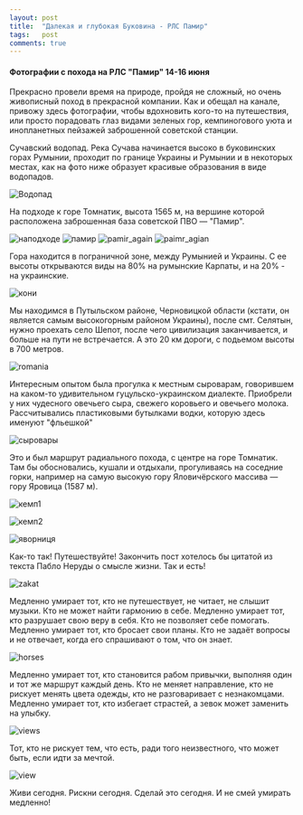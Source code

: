 ```yaml
---
layout: post
title:  "Далекая и глубокая Буковина - РЛС Памир"
tags:   post
comments: true
---
```


#### Фотографии с похода на РЛС "Памир" 14-16 июня

Прекрасно провели время на природе, пройдя не сложный, но очень живописный поход в прекрасной компании. Как и обещал на канале, привожу здесь фотографии, чтобы вдохновить кого-то на путешествия, или просто порадовать глаз видами зеленых гор, кемпиногового уюта и инопланетных пейзажей заброшенной советской станции.

Сучавский водопад. Река Сучава начинается высоко в буковинских горах Румынии, проходит по границе Украины и Румынии и в некоторых местах, как на фото ниже образует красивые образования в виде водопадов.

![Водопад](https://lh3.googleusercontent.com/qX3BWsPRAw30Vw6QpMeJd4s5m763h5OmBK7PA0FlzCwmhGKdhICbwBH2eEJYn6CkucegDM8Fa_45GiTxvi-C0gZFiaVPu6DIo8t_GXIVI3zkFY_6fidIzYquRPklJLVyWRpdpJrbsnd_IpMXi8LllPNUCjvvRHwxw0W5dZ1SzOdWUGqRiI-mcI5gOYDkzsCKgq_cfzOhCX9poHUwaVjK6Fk3SD_5X20-unjo17gHrfAXQ6eqZen3snko7Dn3ikrsFmzF1e1tgytsPdWuYBJVXSrDv_xVjKnfPwvUilGNxl5nI09cDw9k1PvgAKxYqZy74DjUGGAQGw7If7n-Ohv2EU2pkCTxQdl50o8DFPXBymCtOAVmP9Zgww7plRyiRymTimXa3NgNMmvGS-B-nYxu2r4-9p6H8h2yML_X4ZnL7yloxpG3u0E69Cm6HtnZzLm6uYbZ2vc8nt-mrpe69uxmellY9Vko0sGrcgLasrox7jcnrorkJeg_BM9bBT4jAoFTQvq6tNyHrk0g7DG67QL161TN1NlZ87KLkEFoGTHXWC4JFk28PfEgZIqp93zt_Q5NAVaQjU67FWTVKH_S4KPNbdBFe_sjDbT8Tdj1bnT0vSPIbWuJClqfa3v2mtveqlhijQaB1dmlVqjGiV7ditrh51lR-vQyjNIz=w1950-h1462-no)

На подходе к горе Томнатик, высота 1565 м, на вершине которой расположена заброшенная база советской ПВО — "Памир".

![наподходе](https://lh3.googleusercontent.com/fWqmkzUTc-i4OZfmxOYG_hg4w66VdImqiz806ZJ4BfWPNzNFXKagr2r_orY5_iPsvhS1EbjYRMLbaHMtdWik7vhOowEzWZyWlG6MEN80cCz9uBagQrs6SFLyDrH_It8GY4fMUBEGQKE8c2SOku-C_O_a61xVNPBr1Y-G7fM6MjZjd7PRxRty_hChaRJ5JOUDpSkSD81KjD1hQZ1fyI6PcsaviM90CkhDcoxh6YovVbq9yA1HyNiTVH7YqsEShDrtKgwog7IggwdUtwGa0abS-37HIm9K0KElAi-qIKk7QNDai3OGHM9izoSw-X3MmvrXQ4J5255FQA_HM3Pxr1KU1vtsazSvGYcVAOqy-cXlmV1bRxDKLyYohtkNyTGit7WL2ceRmeGczb3mnSQGOdfSqlJf4lA_eH-ycZucYv-IMhkMJp6Zq9pdK6heCPk4ak-Aa_SDSyeacTFLeYgJ-tX9iio2hxkP-55vfnhw5fCe6P9AQ4XdcYNJE6mYghqF51m13bffEO5xu8btWx80Q4ByUz7q_5jpEnI7F1roihFgSPCEL2eHOSuRFV1Ip7GYUUk5qwuzwSQrQpwyJwRW8k3xQS3Jh8TaCTtIdrtzZN7gF8_nFDQjlUFi1JexVEt0F40-NG83EV62g-J-wf7Wxa6ORsbGLJ-TCDr4=w1950-h1462-no)
![памир](https://lh3.googleusercontent.com/9SVRypq-75BUdgxoXPPWov3Fy3oTEoVhUS6xm0OmHtWYgkYP-Ngi75vem9HJm3_EeX-6RKJOHhkmRymow3hKcDbcraJsY_mGyyTBUBFxcAqTUy91vSYT8eOxTHGTZ5GMo0Vzo2QM3UcRgKBNPMlspec1C0xhPh_ZzWY6rYdmbm9HZqHvfgtBT9LlqjRYBxEgIauNeQo9AAye5AtQNaTfNEzmHvf0Qrqi5mxjPrwwzZmjW0jXFzK9yC5AsJFWG-83jpbA4MmIxl3DDTOWRbFzQIlDq5lXQ_g5MALYKLzoWWt8iE-BLAymI9BkqxCV1GxbmHL25Ek9bV6U_UqXXuy1Rj-zSmq7UgDNJQyANSPwsVh_583VDs_Vpt66ufjIYRqPCrL6HgTbrnFHE_zMDv-5AySAyHcrS1oyjXBoY4K4BvyEJl7UXWU1c7L54blcM5iMUtCT33kxrPdXa3L88qUcOdo5Xdu5Jd_XXn7HAlEPP2d_VikrhjrSUwd-UkeCZojTyuvz8wJgAH2EgYrqENPRq2yNECHEM3MXoMjFyMrk6U4kE_1qgLK8BOwmDzpY2E0dnvwCdR-3FPjPf69Rp0LjgIqY3wE9L1SHhIMtkY3XJBVvqQ4LIRxhkp6L5lO9FKYBDO3V93k4TJI1oNwc3BIRqj7mGBx7FZIi=w1950-h1462-no)
![pamir_again](https://lh3.googleusercontent.com/lzaw-43cKfu_74LcvdN_NJU7T931tTEGn7eXGQR0GBLQ1ONsqdYu9NHdWIu6S2zfdENo2TizlGmojIC-Jfuimh4derjjvxhUyZ_Qf4MnC3BTiszYN9cCWk5CHob_7YWuqoey_rCYTf1EdB3jmWZycLz9T5nEyPmGLoJXZlsQPnlESh55Dif9-nDySQIdxqCYAfJUBwsgDFB7_C0f0JsC4m4IHvtV2LymFXmUmeghbUEev2AOmql2kQMZs8dhF_THFqdDKX-opiu74EoRHBU27Pas6dvW5kCvBYT4SJjoOXxw1Skv32k8KL45au4AAlh1Vqzplv1AFBb7a2C_nw5e-tbKPo4rZSkcTWZszuAppZNQEK7QVW7G-_D97A69j8QIwGhlTyYJuXObjdOYb2oaqUybEdQz7egXdlfZZtG1Dmx5AgtQDYCMQGgYDh3lZEPz8A6dl1Yafz-CUyhsbIPlPnICnvIAShV9BPZLF2e4oFRAwi53PzMhZ-Qtc78T_PaN7PXfsHsAorYyjdcdDMiJFJ18cSRcggSBKErRt4BltgbVe_ATKk8shXR3LLlsQAg_WxrbHJz5_4YS2IdIApxIMJI18OjQuOnsMtQofApNmz7epY9xAORpG1GkWS5txE8ZBGCVD0pE9EmoOejrTldQkNQ1DUtKuaQ7=w1950-h1462-no)
![paimr_agian](https://lh3.googleusercontent.com/eo047sEj8ttcxZwPzTFCJoEGBE4ViQf48zSxFwflD8J7GKtlxRCgxRv1AtoXOkZOIFnxTw9WjQP3MLG0PvqLvv2F-x3kOYaGL4tpXeFe4S0T1pjXXKRqaTbWIiGbtYBfmEKktiS4FB-GNG136DmC48ktBfZNZo2ipN3GUv32PeHwPyDIFXrNmcCATpAfVXC9QOAHf4kzVt0ehQ_vjug4IwAzh4fZimIDeWE-kkTTqu0DPsfgoYRN2taJGT0o9CkX68bBOBhhR2uGdoBVVq1ATkMrqbhadGeU4J9tvWga8bXlegUrlDPB7hgN1WuenWKhegC22sSEIffWj-Rxy1f15djPgIDAs00jmGVQjz2VusFeRy3f3TFNn7-PiJNAq01inPxGSqpfEjyo0o2QY1ExWCLnOhaAATl-LduXZc3u9zsIyTLNWJtIHxFKQtiQCk24P3RuAdFl_5kb4edkrQlsUb1-yOqCL_CV8V-QrMUSH46s9gCpP2xRxboI8vmGxp-XUj_xfl5mvF7nGK006N1JQp2q439y9s2B5X4j9sTcZvMd9HHhWm8gqzfzUlyyXaQcZFnVvoZiT3z1gXli9RQBXd85IYRB8GgNx0IPZy9XB4WJC7Q_4dtrC50afIBfIIF_Mr15ueK3nJqOBMIWgLSo32h14Xe-mLdP=w1950-h1462-no)

Гора находится в пограничной зоне, между Румынией и Украины. С ее высоты открываются виды на 80% на румынские Карпаты, и на 20% - на украинские.

![кони](https://lh3.googleusercontent.com/2k94uskDh66A0jCqlOxjTlRSlSSxmsP7RMfx9v5O_mk-DbIUtqJ_RN6FncUJZmH0WfydpONwA7zQeZuryIrd5sGqj3MK7dHJWuzrqQ-IQdXblZ5Wu4iBDYVBq-gaZ0zULeixS5GMqqe4JfILke397NRcSGwDshXcYDsDP2g2MHq-aX4qHnaQqN6prqYVswNZlsm_SZiLCiCHqb4lr7Zy8f6jK4Erxh421RGFvtPmsSYptfBGSEVqqrbrdDUZuKJzhSqve2jmWILXAmRxtESVNByOKwWRbJbD4JtXf9LFiyDU_5Z96Jjnd2cca4u7RCGWKBj4dNcPt3JYOKOWI_opGUsfBUhXPFIe_C66L08LUYEpqVvBz7sqxsoTC2MC562-7-wBy6xS18rrX95q9vnSj9Sbsp9hxsTnx5aI2y55YVdku_QfmwZtq5DmEuBELSDJmUKJPUeF4qZFSURboN1eamJ9TVtfaH_ufXWuARoV-uqdKeeNm0oCGPz-d6sS64I3ydJWoFF--vSCXLdtMBgodeVqb2RDJ-W7nHItLS4N8ps0EW8xMg9V2OVZwX_r3hGUKsfCKJC_bBfpVNP_kOv9MwtobJLqN9WBch5zqivMx5UDw_hSR9NML3IbXoI6NVfGPdkN-sXIiRS-giALeWSFJSEKDJIFauMF=w1950-h1462-no)

Мы находимся в Путыльском районе, Черновицкой области (кстати, он является самым высокогорным районом Украины), после смт. Селятын, нужно проехать село Шепот, после чего цивилизация заканчивается, и больше на пути не встречается. А это 20 км дороги, с подьемом высоты в 700 метров.

![romania](https://lh3.googleusercontent.com/rCPFwN7LTfj7EvYlY8L8KKJn-sYsddehjETwJdtjI6zIwoBEvmZ8nvBSTUZ7UIinhhrZnOsTaC4H-WnyRkH9iERGb6Sg_IvIpI4qi7o2mq52NTHiWluR5qCDcrbaftbfhn65MJsKbihMYjxHo7YX3EUmSjhNs-wu6QpgGpsEKO2fgEOunKTlcVvQWZPf0b4Cl99Vo1NHss8E6JHb58giSyBXY2UtTSrDzK8S7gDU2tueoaUZNFfiN9HuzEezkQxFOVjon_a6Fgfm3iqybPdvoON1jE6Xa1kdW7vAVUccq9qwJS3PvO6Lazo3GLBbJKGPdhmEwCm0d7kSaeDt4FfTcFZExE-xFVnohi_eAiw0LY2Vnx7RGAa_Ev1ozoSeU_OVL0fVTVo6Y1cjmxZeWEaRpwQqf5ZxWQN1_kZwysqpTMPs3mOnUTvDAZEmnUrEFjIH_EdjEiWGH67AgvLkgtyPuSZZk4kQI5FuLprl5Eur4bWpuH4OD_7OENHjGBOTe5OhLvXUmUBhAH8er17ko_6pcR5SowV5MpleS447ZH2EtzZoWqtdWgqWLnbpSXlxrM9sFbq06LmMoCDIW-1-cFNwAk0rXkhx0sNohkoNIF4FWG88nxyqqnBH9nCg4U5CxN2F-o_8DQvgDZGds6iSE36-vCNlzCMZ9wTR=w1950-h1462-no)

Интересным опытом была прогулка к местным сыроварам, говорившем на каком-то удивительном гуцульско-украинском диалекте. Приобрели у них чудесного овечьего сыра, свежего коровьего и овечьего молока. Рассчитывались пластиковыми бутылками водки, которую здесь именуют "фльешкой"

![cыровары](https://lh3.googleusercontent.com/22RbCW-6xblIe0KV1nP8-F9fZxnfy4pFVU7OtD7E3x_8FvtKKesQFA394_H_CaLRH1SuxQkfeZNfv3iy4W9bDM8NeE15g-EQCsCIbU-mMkRc9SsiNWQbY5Czqjp2NytvSa2zwxmvbf5niZpiS9BxuFIySqavucZ63BBm-7jToUuDZ38zmQ_NRqPSZllQEGPjz103QzMpAI9QIsqYxerL6-j4rqEvFDPTKa_L_sb-hs7t-fmq3rwKmIvRMaPUi1jvsYnvxBaSXqfHZqHT_6x9L5Jy1dYs87cnAf-RUZPWnYKVooXxnyp00y80lUomssgxNCGHRV3unZAkknWwD-4QSexWh8kxxXaq6IeSRi9RcRIdentU3AlBDydNdCRxS7d1luHHhuRAXS9p5U55oCbIEzyxQR6_bvFDEJsaTHcDx2yaV5zE5iUA60G38beBEkJgM_yOyl9QDo43x6SfuSNgAHN7FAlgRJHWLVfnjB-lk_B_wHqRjA3tvFXMTyABM_iZOLy-qkkc_sgczNQi-4TN9oNRdgBIb1U9Y1tc35hsdhqOlPsnYRg8GKbMAZTcIIWF4Nm66YFOMGnpUOM09KrJCTFHSqNX1VEmPFoSKT4_db1cdnSP5sgKdl-j4kUHjXxB2D-PU7BdabXYe_EgY2oBJT6NyDmbpSXd=w1950-h1462-no)

Это и был маршрут радиального похода, с центре на горе Томнатик. Там бы обосновались, кушали и отдыхали, прогуливаясь на соседние горки, например на самую высокую гору Яловичёрского массива — гору Яровица (1587 м).

![кемп1](https://lh3.googleusercontent.com/P73cFLxpA8DuBncM50d4yG3lpeKdWCPYDCFl_41HOzHDSVYWR3oMgx8umcVzDJcG3B3XB2sVEKAtKTZE06L12KdBidYc3BGjh9HZ2CfkcZDCpmtuZE5C9qJV_RXJwA_6ZiXs2CnUpMY0sDlnWr_eObSrVwrP4xmRyxPaUluKWYilsnVydCBMdmcnd1jXRBpqlZQubYMibcizXN1p65JTOtriXTDcXw8YTOb9OKoVK3JSmb_Hm2vppED__eho5JyL1rQkBprmicp51j4zlyAlHhQYLhgLZ0WZnCL438pSMAJ9DWOi92rCd9Lne8m3xPvFao05aUeWmfHBW12mmC_f1CXCPGKXedz4_s3We3j2nss7m7T0iPLawyVxExZDuJ_uNyOII7TT3IltIVatbYiU9D07Cry-fq_ckzG5Pzs7KFnwT21ExFMasdMZvN15yjP1qtJAzqVBYvxUnAtyc9VN4YK5gtrbFp3KDZrl7bnWw9YAP1S3I1dBK6SEN9ayHegdhs8mr3K1P71xtK_PDZCJDjQY_Yw00vIHSebtuysRRsMOk8fMmZ67TG6S33pB_3T-HvW7af_hNRg4MGS2nIXDLCRLpRJlShCNSSzFCf19cehZWEYjTM8NSnqdJRE2wwUxNjHdbtCFaCoNUgABjQnmHWjuFhJM7x7N=w1950-h1462-no)

![кемп2](https://lh3.googleusercontent.com/RXg8c4kYJe5c7ypWC57alcAiLyzgrNUmcl40w9hh8yOWiJ0gHRTIYQW8G8LMj1deKgvEpcS2fq_otZ4pKEztX1Nx2kGuBtdUf8aN0KEUdFwak2rwZl5IZy1SAxQw1XZlW0IXwtScfVBZxpx8Qn1GJLErHULzVLhHHfkfksFhuf0gjkHoT_03ec87O_zzgn6J8vRnmbmlY6TwTnoODaZd1g_gxMKthGTmj_4FTv4k6N2CIMTHu4MQHAKTf6P0oKvfP5nR07rU3M5L6bl9I8Vem8GHI7nClCVMhH39tX78U34ggcWNrxq_02CwNZpSbTXXHEQFnJdqDT6lja5ATuX3G_OBwFSUubh-PriEwp7KEaqOgllinEVJ6ip8sEfvvkw3SB8AE81j_8E6NWofsOXoChUeo3QSOULfH4Hwa3pmLFR6TiugcZvU7JrpOuagRbECoE4SRf7tACfS6d8HumubiFqMpY6pKE69jyL9hMq8aStPNL-LAbt5OnEZdpP0XKjUzrX5qYjsjRe3J1Xjs-oTRl8ORdGuo09DtXg1hU5xXX18fEbCpQKuBxBxsJrOD7F5n9epMHgEdyrxiHnKzg7Q8JWF1poorw2sve9BrLGGwKFmqYRDLGFpM_xilvVlg5qnTkZNbmRtjDrk21w8aOBUkY8Me6GnTBGW=w1950-h1462-no)

![яворниця](https://lh3.googleusercontent.com/vKNYqfTbxZxkbdC8Mnw4_8slGg40EasD-mfRRZV5IWphrblnwSiuln2S_5mgygwcKwebVoIyBO7PkJ2QSegfvKm69aV02I2iNn1TUvOgYyxl2VosBbp5aMIO_9_NhNwOvXxZjQnKMG4yrJIC0_qEvgKNthQBkh9-FMt9Ps9vZh9YC1IaxqiwL_GcI6qatwsojZ63qnbv0lFf1BxZ-d-L5SCrumxxw6YGCsxiCur6RirJAzNUH9Xrll-BGCTX4_De45ynfqYi8LjGnou1448REjuwwjBq9MMdI8VW3HOMqdrZ4M0McP4W-MRCcav9YVj3bUsVedh7DjQWWeST5s5JjrTHBC6qrRwZ0PquhbHDSoluR9Bcp5Gyfqgj65WTuvx8zubKVEjCPE2UO-NRpoH7MizgwoaUVIILLtpx4zCkC655vrGX-NXu6fpL9bQQlx3NsZBw_w3YcnmMwXuCIABqMhkL4jNSr0g6lvVJ8ZQ741_-l6lll7Ls9U3Ea7jN150ybUdso3kZAd7NlAUbVkGW8p9mweWCTQQQkEQVJSMnHPVqD2Uj5VbysvEGced3Ju6qwsE9bo_AacaaDBClFt2PlVr1lAnWeRtvh3q954QlQDQusvXL_TGVZ90DWbvVpA2tyTub0d9KU0rn9Kt3yptwzCICqi9TrU0k=w1950-h1462-no)

Как-то так! Путешествуйте! Закончить пост хотелось бы цитатой из текста Пабло Неруды о смысле жизни. Так и есть!

![zakat](https://lh3.googleusercontent.com/bIo57TX4_mmizG6u863SRSvtwVdJopn-Oe5LPcNse8LtFNQBB7w6dWy-nT3hmxTazQNmLDtEJR720EJQoBBk1-znlVBhZeAj5eCu5uvc0eotIJKxY2kSkBANkG78fyeR6DEStj0YGDrWh5xT_4-srpyt5DDjh8tS1QVXcxTThkp9Ag2YfkfLXliMPUJQ3Ljn286qLVFacdIOhn-uG_uP4Rv2PasxzYIQJgVEpfPbK_ZGk__2mn9JIFx3TwMcO77QlvnqVNVDbqPA4vPqkcDb7X8Wjyc8tRlKPXiL-fsM56AyQx5pDOSNMQmv7jHmLSV8NOB32n-kuoqJPv4B3wg0v00qQwTPRrKgMxPJhHqkGcTTjBtYKM6otgeaX9F2uDDu2YHhYcucGZJLi7BDYW4I7PQcREkXmLFaFlElIHu30rNGA3VEVtaY-_d9oVTxXNPY77UR20ReGw9QpqluJx9wO5mHUnQtJGf7DUlmdiQgOR57Nai9OU8wkbQTLsPJFliars5ZkzDHooxHD8RTP6MRHnH7pbJoU5QzEoIrXFS-svXiH4kwL78KPRpWGZpvaoJRAvBFTYtNZW5zN_-S0rdaL1ObYN9nsdH2mjLosAVu22opdhzG7-9LnaYUvjrZiV9i0MbGeT2FOqOf_E--t9wz65RE8S3ZJadu=w1950-h1462-no)

Медленно умирает тот, кто не путешествует, не читает, не слышит музыки. Кто не может найти гармонию в себе. Медленно умирает тот, кто разрушает свою веру в себя. Кто не позволяет себе помогать. Медленно умирает тот, кто бросает свои планы. Кто не задаёт вопросы и не отвечает, когда его спрашивают о том, что он знает.

![horses](https://lh3.googleusercontent.com/n1IrJPVDMbtLqkZeSpteb-JXrKi6aFKFhOmT9fg5YfmjLakBoWiksQA14PoIwwOsluRmkPYDRNkaHkSPbz5Sc9_WbjEuTaiJODezMOhq10KQjiJIuLRPeFZdc4hIpWjehh0HkgSL9OBvHS7zIiAhA8DHBiZDYN4J5igIYm_5d-5cpRvcM43W-Vsj0Vfje7CO83eJaL-GJIad8SvCTxkrx9o7sbVh7vWwP8sTn9i4aYpxZ28kwAaqsrlQ1Twrc13hc8vdyLbzSmA9YioDQecsXn0XEnd3DLywkAvAUsq6OruqqzV9QpydNUZDIWLvk51mc9aVamft8wuiiXfvqTy2Ze69hqTJzjhzxF2nxXB-iJ1Djw5hdPT-3JdfSKVA2HpRzmCb0C18E0j-wSI3Cvh-JU5J1wIvUh4GJwy6nMH5TbH7JhjwFiudv7DeJkePJWhAfkjdbzQT1CfjuGjfUOqQ3DEX0gv3rS3l3lACGISHybrcDqlnt2g1N_6xE4vvF2kEoLlD74PdFOpkmdhVBSWUd3f9jzfFPkpQZZSjPe-LFT4CfZRIEV_G6OYEWi9ko-hHt9jbjeATQRKdbTCfsFiOlE3jzcwR2k9-syLPrmdsEVygC2NPGuxb9YNzWjmoMgXoN22y-rnwRoxYZ9SRykY1U3V5s8VCreud=w1950-h1462-no)

Медленно умирает тот, кто становится рабом привычки, выполняя один и тот же маршрут каждый день. Кто не меняет направление, кто не рискует менять цвета одежды, кто не разговаривает с незнакомцами. Медленно умирает тот, кто избегает страстей, а зевок может заменить на улыбку.

![views](https://lh3.googleusercontent.com/5aFqAHzkSq9TRDh4AxNdTwXUGGadOzMxkNa9G6zds_gfmeC7pg3UORea4oUEAVF2109AJ9uJyFPiM0mDarTOjj5Frr-JseNt489QbVhVDh_nCbzPCwSIBKMxOfDli0Fv21th-ZHq_9Zr9duzpxOY0Ubrv8LKv_cS8r0fvlxx3WmLC7qc9dIhXs7UIrkT_Kihw6OJMdylpXsuAqaKS_YiX0rTycaMSu1szbi4yHROyvfqeQ14g3oMVwZNJjoAzr7vywzbqwFOeKa-zPePFYn_olM35WKu7DfIMgXRhXegKT6DF2dDLLC2Z3Gkjtr4nXdjROTYuBKXPTuULJKFDh7I0zQDsSzrrIqnGvSbRczBJJprbxvoMjI7oq3no5IQyjCU5Rbzi9VXhxOHrTxw0qweOBd3g0b2a3qGkqnUzKvcdcu8DMeL6M3xzEd08tJVnNIkWCIzu0E2WNA-XdzaAbmW1pvQwoaGxqKLeO3H7ZTiNXJSmiPGPAVXtbK1WpeyG5HYhLcl4E-QIwTMT6L5v0ZM7d2ZvWUVK-dKWdToEVgdUrT-jibDpmuyZ5NJqUskADZiEFueHjA3-551s37IDkrqwWPY40XmUDXw-oSlV6atQ_d5u84czdUYk4ybTImBVhKwyAPyhQCTdn5qqzrSyvB0YH2k_Jtm6CTA=w1950-h1462-no)

Тот, кто не рискует тем, что есть, ради того неизвестного, что может быть, если идти за мечтой.

![view](https://lh3.googleusercontent.com/K1SS7DgUOwHiv_d6HyfH_mqOgheRYvMmOZIDwJWuERqrCBnIl6gLjCwrsp2xHNW34VjgHMdO1ZeQ70w4gtuBQJ_ctEaWrbuYAMMNtaq0BXt0jhWhQIdM3jOhHtbv4ohLtSwe8KRQUQznPZ7tJvPkUa2zBuaIWpciFN57LDd869R5EFGiT6sWdo-YA3qIV72Fo53IzKlQyGlneg_d1TIdAP20OOr3gFEdihImmvrJhZ9B9r5X_zxB2Bh9LXFAWTegivt8oesKSrCwJbcvwWHmcAMmz9WMs0MgWHs1sfodQifdaLi5NyiGc7-H0XdoDVvfS8uZbiEOdOM4szG15tsTaZVEtLTcT3oGK4ibL0C5GpAGk_WWuYJjH_DZyDeF4jrMKasfz5-ndBFsXnPyLR06GsnhI-cxsG5p57ts0CI7mH6mba1Zqo_c44ODZzDxfdW5w6OIL35qoHlL6yj3nD5P407ytha3QKatLgTQKg_F9hxRyPTMDR8z9x9Lp1Iqwjnp96UIWTEeAWCuu5QpUjXyD-5g7d151B_p_Zh7ZVQp7Jt_abkirZZ9KAGV9hmPRVYY8WIygTdeB0x7wCaQb78lZeRXz1APCao8OmFDuTfOVhJxYb3Rrvv3E2yxoembHgS9piaFJ_Oocb4YYfTtlI797lI0E766C4bH=w1950-h1462-no)

Живи сегодня. Рискни сегодня. Сделай это сегодня. И не смей умирать медленно!

